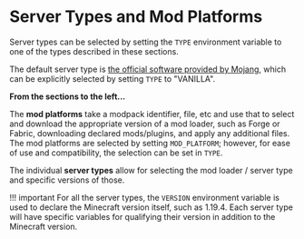 # Server Types and Mod Platforms

Server types can be selected by setting the `TYPE` environment variable to one of the types described in these sections.

The default server type is [the official software provided by Mojang](https://www.minecraft.net/en-us/download/server), which can be explicitly selected by setting `TYPE` to "VANILLA".

**From the sections to the left...**

The **mod platforms** take a modpack identifier, file, etc and use that to select and download the appropriate version of a mod loader, such as Forge or Fabric, downloading declared mods/plugins, and apply any additional files. The mod platforms are selected by setting `MOD_PLATFORM`; however, for ease of use and compatibility, the selection can be set in `TYPE`.

The individual **server types** allow for selecting the mod loader / server type and specific versions of those. 

!!! important
    For all the server types, the `VERSION` environment variable is used to declare the Minecraft version itself, such as 1.19.4. Each server type will have specific variables for qualifying their version in addition to the Minecraft version.
